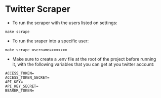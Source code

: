 # Twitter Scraper

- To run the scraper with the users listed on settings:
```
make scrape
```

- To run the sraper into a specific user:
```
make scrape username=xxxxxxx
```

- Make sure to create a .env file at the root of the project before running it, with the following variables that you can get at you twitter account:
```
ACCESS_TOKEN=
ACCESS_TOKEN_SECRET=
API_KEY=
API_KEY_SECRET=
BEARER_TOKEN=
```